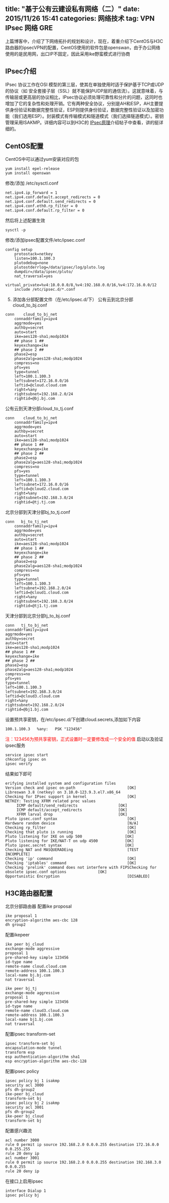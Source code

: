 title:  "基于公有云建设私有网络（二）"
date:   2015/11/26 15:41
categories: 网络技术
tag: VPN IPsec 网络 GRE 
---


上篇博客中，介绍了下网络拓扑的规划和设计，现在，着重介绍下CentOS与H3C路由器的ipsecVPN的配置，CentOS使用的软件包是openswan，由于办公网络使用的是民用网，出口IP不固定，因此采用ike野蛮模式进行协商

## IPsec介绍

IPsec 协议工作在OSI 模型的第三层，使其在单独使用时适于保护基于TCP或UDP的协议（如 安全套接子层（SSL）就不能保护UDP层的通信流）。这就意味着，与传输层或更高层的协议相比，IPsec协议必须处理可靠性和分片的问题，这同时也增加了它的复杂性和处理开销。它有两种安全协议，分别是AH和ESP，AH主要提供身份验证和数据完整性验证，ESP则提供身份验证，数据完整性验证以及加密功能（我们选用ESP）。封装模式有传输模式和隧道模式（我们选择隧道模式）。密钥管理采用ISAKMP。详细内容可以到H3C的
[IPsec原理](http://www.h3c.com.cn/Service/Channel_Service/Operational_Service/ICG_Technology/201005/675214_30005_0.htm)介绍帖子中查看，讲的挺详细的。


## CentOS配置

CentOS中可以通过yum安装对应的包

<!--lang:bash-->

    yum install epel-release
    yum install openswan

修改/添加 /etc/sysctl.conf

<!--lang:bash-->

    net.ipv4.ip_forward = 1
    net.ipv4.conf.default.accept_redirects = 0
    net.ipv4.conf.default.send_redirects = 0
    net.ipv4.conf.eth0.rp_filter = 0
    net.ipv4.conf.default.rp_filter = 0
    
然后将上述配置生效

<!--lang:bash-->

    sysctl -p


修改/添加ipsec配置文件/etc/ipsec.conf

<!--lang:bash-->

    config setup
	    protostack=netkey
	    listen=100.1.100.3
	    plutodebug=none
	    plutostderrlog=/data/ipsec/log/pluto.log
	    dumpdir=/data/ipsec/pluto/
	    nat_traversal=yes
	    virtual_private=%v4:10.0.0.0/8,%v4:192.168.0.0/16,%v4:172.16.0.0/12
        include /etc/ipsec.d/*.conf
5. 添加各分部配置文件（在/etc/ipsec.d/下）
公有云到北京分部cloud_to_bj.conf

<!--lang:bash-->

    conn    cloud_to_bj_net
        connaddrfamily=ipv4
        aggrmode=yes
        authby=secret
        auto=start
        ike=aes128-sha1;modp1024
        ## phase 1 ##
        keyexchange=ike
        ## phase 2 ##
        phase2=esp
        phase2alg=aes128-sha1;modp1024
        compress=no
        pfs=yes
        type=tunnel
        left=100.1.100.3
        leftsubnet=172.16.0.0/16
        leftid=@cloud.cloud.com
        right=%any
        rightsubnet=192.168.2.0/24
        rightid=@bj.bj.com
公有云到天津分部cloud_to_tj.conf

<!--lang:bash-->

    conn    cloud_to_bj_net
        connaddrfamily=ipv4
        aggrmode=yes
        authby=secret
        auto=start
        ike=aes128-sha1;modp1024
        ## phase 1 ##
        keyexchange=ike
        ## phase 2 ##
        phase2=esp
        phase2alg=aes128-sha1;modp1024
        compress=no
        pfs=yes
        type=tunnel
        left=100.1.100.3
        leftsubnet=172.16.0.0/16
        leftid=@cloud2.cloud.com
        right=%any
        rightsubnet=192.168.3.0/24
        rightid=@tj.tj.com
北京分部到天津分部bj_to_tj.conf
<!--lang:bash-->

    conn   bj_to_tj_net
        connaddrfamily=ipv4
        aggrmode=yes
        authby=secret
        auto=start
        ike=aes128-sha1;modp1024
        ## phase 1 ##
        keyexchange=ike
        ## phase 2 ##
        phase2=esp
        phase2alg=aes128-sha1;modp1024
        compress=no
        pfs=yes
        type=tunnel
        left=100.1.100.3
        leftsubnet=192.168.2.0/24
        leftid=@cloud1.cloud.com
        right=%any
        rightsubnet=192.168.3.0/24
        rightid=@tj1.tj.com
天津分部到北京分部tj_to_bj.conf

<!--lang:bash-->

    conn   tj_to_bj_net
    connaddrfamily=ipv4
    aggrmode=yes
    authby=secret
    auto=start
    ike=aes128-sha1;modp1024
    ## phase 1 ##
    keyexchange=ike
    ## phase 2 ##
    phase2=esp
    phase2alg=aes128-sha1;modp1024
    compress=no
    pfs=yes
    type=tunnel
    left=100.1.100.3
    leftsubnet=192.168.3.0/24
    leftid=@cloud3.cloud.com
    right=%any
    rightsubnet=192.168.2.0/24
    rightid=@bj1.bj.com
设置预共享密钥，在/etc/ipsec.d/下创建cloud.secrets,添加如下内容

<!--lang:bash-->

    100.1.100.3   %any:   PSK "123456" 
    
<font color=red>注：123456为预共享密钥，正式设置时一定要修改成一个安全的值</font>
启动以及验证ipsec服务

<!--lang:bash-->

    service ipsec start
    chkconfig ipsec on
    ipsec verify
    
结果如下即可

<!--lang:bash-->

    erifying installed system and configuration files
    Version check and ipsec on-path                       [OK]
    Libreswan 3.8 (netkey) on 3.10.0-123.9.3.el7.x86_64
    Checking for IPsec support in kernel                  [OK]
    NETKEY: Testing XFRM related proc values
         ICMP default/send_redirects                  [OK]
         ICMP default/accept_redirects                [OK]
         XFRM larval drop                             [OK]
    Pluto ipsec.conf syntax                               [OK]
    Hardware random device                                [N/A]
    Checking rp_filter                                    [OK]
    Checking that pluto is running                        [OK]
    Pluto listening for IKE on udp 500                   [OK]
    Pluto listening for IKE/NAT-T on udp 4500            [OK]
    Pluto ipsec.secret syntax                            [OK]
    Checking NAT and MASQUERADEing                        [TEST INCOMPLETE]
    Checking 'ip' command                                 [OK]  
    Checking 'iptables' command                           [OK]
    Checking 'prelink' command does not interfere with FIPSChecking for obsolete ipsec.conf options              [OK]
    Opportunistic Encryption                              [DISABLED]

## H3C路由器配置

北京分部路由器
配置ike proposal

<!--lang:bash-->

    ike proposal 1
    encryption-algorithm aes-cbc 128
    dh group2
配置ikepeer

<!--lang:bash-->

    ike peer bj_cloud
    exchange-mode aggressive
    proposal 1
    pre-shared-key simple 123456
    id-type name
    remote-name cloud.cloud.com
    remote-address 100.1.100.3
    local-name bj.bj.com
    nat traversal
    
    ike peer bj_tj
    exchange-mode aggressive
    proposal 1
    pre-shared-key simple 123456
    id-type name
    remote-name cloud3.cloud.com
    remote-address 100.1.100.3
    local-name bj1.bj.com
    nat traversal
配置ipsec transform-set

<!--lang:bash-->

    ipsec transform-set bj
    encapsulation-mode tunnel
    transform esp
    esp authentication-algorithm sha1
    esp encryption-algorithm aes-cbc-128
配置ipsec policy

<!--lang:bash-->

    ipsec policy bj 1 isakmp
    security acl 3000
    pfs dh-group2
    ike-peer bj_cloud
    transform-set bj 
    ipsec policy bj 2 isakmp
    security acl 3001
    pfs dh-group2
    ike-peer bj_cloud
    transform-set bj

配置感兴趣流

<!--lang:bash-->
    
    acl number 3000
    rule 0 permit ip source 192.168.2.0 0.0.0.255 destination 172.16.0.0 0.0.255.255
    rule 20 deny ip
    acl number 3001
    rule 0 permit ip source 192.168.2.0 0.0.0.255 destination 192.168.3.0 0.0.0.255
    rule 20 deny ip
    
在接口上启用ipsec

<!--lang:bash-->

    interface Dialup 1
    ipsec policy bj
